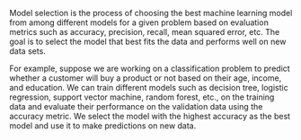 Model selection is the process of choosing the best machine learning model from among different models for a given problem based on evaluation metrics such as accuracy, precision, recall, mean squared error, etc. The goal is to select the model that best fits the data and performs well on new data sets.

For example, suppose we are working on a classification problem to predict whether a customer will buy a product or not based on their age, income, and education. We can train different models such as decision tree, logistic regression, support vector machine, random forest, etc., on the training data and evaluate their performance on the validation data using the accuracy metric. We select the model with the highest accuracy as the best model and use it to make predictions on new data.